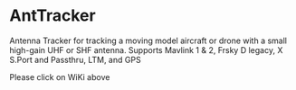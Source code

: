# AntTracker
Antenna Tracker for tracking a moving model aircraft or drone with a small high-gain UHF or SHF antenna. 
Supports Mavlink 1 & 2, Frsky D legacy, X S.Port and Passthru, LTM, and GPS

Please click on WiKi above

